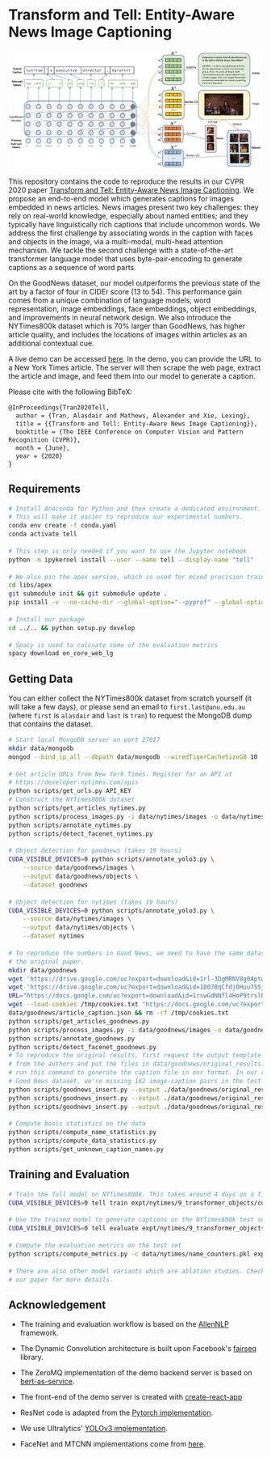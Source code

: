 # Transform and Tell: Entity-Aware News Image Captioning

![Teaser](figures/teaser.png)

This repository contains the code to reproduce the results in our CVPR 2020
paper [Transform and Tell: Entity-Aware News Image
Captioning](https://arxiv.org/abs/2004.08070). We propose an end-to-end model
which generates captions for images embedded in news articles. News images
present two key challenges: they rely on real-world knowledge, especially about
named entities; and they typically have linguistically rich captions that
include uncommon words. We address the first challenge by associating words in
the caption with faces and objects in the image, via a multi-modal, multi-head
attention mechanism. We tackle the second challenge with a state-of-the-art
transformer language model that uses byte-pair-encoding to generate captions as
a sequence of word parts.

On the GoodNews dataset, our model outperforms the previous state of the art by
a factor of four in CIDEr score (13 to 54). This performance gain comes from a
unique combination of language models, word representation, image embeddings,
face embeddings, object embeddings, and improvements in neural network design.
We also introduce the NYTimes800k dataset which is 70% larger than GoodNews,
has higher article quality, and includes the locations of images within
articles as an additional contextual cue.

A live demo can be accessed [here](https://transform-and-tell.ml/).  In the
demo, you can provide the URL to a New York Times article. The server will then
scrape the web page, extract the article and image, and feed them into our
model to generate a caption.

Please cite with the following BibTeX:

```raw
@InProceedings{Tran2020Tell,
  author = {Tran, Alasdair and Mathews, Alexander and Xie, Lexing},
  title = {{Transform and Tell: Entity-Aware News Image Captioning}},
  booktitle = {The IEEE Conference on Computer Vision and Pattern Recognition (CVPR)},
  month = {June},
  year = {2020}
}
```

## Requirements

```sh
# Install Anaconda for Python and then create a dedicated environment.
# This will make it easier to reproduce our experimental numbers.
conda env create -f conda.yaml
conda activate tell

# This step is only needed if you want to use the Jupyter notebook
python -m ipykernel install --user --name tell --display-name "tell"

# We also pin the apex version, which is used for mixed precision training
cd libs/apex
git submodule init && git submodule update .
pip install -v --no-cache-dir --global-option="--pyprof" --global-option="--cpp_ext" --global-option="--cuda_ext" ./

# Install our package
cd ../.. && python setup.py develop

# Spacy is used to calcuate some of the evaluation metrics
spacy download en_core_web_lg
```

## Getting Data

You can either collect the NYTimes800k dataset from scratch yourself (it will
take a few days), or please send an email to `first.last@anu.edu.au` (where
`first` is `alasdair` and `last` is `tran`) to request the MongoDB dump that
contains the dataset.

```sh
# Start local MongoDB server on port 27017
mkdir data/mongodb
mongod --bind_ip_all --dbpath data/mongodb --wiredTigerCacheSizeGB 10

# Get article URLs from New York Times. Register for an API at
# https://developer.nytimes.com/apis
python scripts/get_urls.py API_KEY
# Construct the NYTimes800k dataset
python scripts/get_articles_nytimes.py
python scripts/process_images.py -i data/nytimes/images -o data/nytimes/images_processed # takes 6h
python scripts/annotate_nytimes.py
python scripts/detect_facenet_nytimes.py

# Object detection for goodnews (takes 19 hours)
CUDA_VISIBLE_DEVICES=0 python scripts/annotate_yolo3.py \
    --source data/goodnews/images \
    --output data/goodnews/objects \
    --dataset goodnews

# Object detection for nytimes (takes 19 hours)
CUDA_VISIBLE_DEVICES=0 python scripts/annotate_yolo3.py \
    --source data/nytimes/images \
    --output data/nytimes/objects \
    --dataset nytimes

# To reproduce the numbers in Good News, we need to have the same dataset as
# the original paper.
mkdir data/goodnews
wget 'https://drive.google.com/uc?export=download&id=1rl-3DgMRNV8g0AptwKRoYonNkYfT26sf' -O data/goodnews/img_splits.json
wget 'https://drive.google.com/uc?export=download&id=18078qCfdjOHuu75SjBLGNUSiIeq6zxJ-' -O data/goodnews/image_urls.json
URL="https://docs.google.com/uc?export=download&id=1rswGdNNfl4HoP9trslP0RUrcmSbg1_RD"
wget --load-cookies /tmp/cookies.txt "https://docs.google.com/uc?export=download&confirm=$(wget --quiet --save-cookies /tmp/cookies.txt --keep-session-cookies --no-check-certificate $URL -O- | sed -rn 's/.*confirm=([0-9A-Za-z_]+).*/\1\n/p')&id=1rswGdNNfl4HoP9trslP0RUrcmSbg1_RD" -O
data/goodnews/article_caption.json && rm -rf /tmp/cookies.txt
python scripts/get_articles_goodnews.py
python scripts/process_images.py -i data/goodnews/images -o data/goodnews/images_processed
python scripts/annotate_goodnews.py
python scripts/detect_facenet_goodnews.py
# To reproduce the original results, first request the output template captions
# from the authors and put the files in data/goodnews/original_results. Then
# run this command to generate the caption file in our format. In our recollected
# Good News dataset, we're missing 162 image-caption pairs in the test set.
python scripts/goodnews_insert.py --output ./data/goodnews/original_results/with\ article/vis_show_attend_tell_full_TBB.json
python scripts/goodnews_insert.py --output ./data/goodnews/original_results/with\ article/vis_show_attend_tell_full_avg.json
python scripts/goodnews_insert.py --output ./data/goodnews/original_results/with\ article/vis_show_attend_tell_full_wavg.json

# Compute basic statistics on the data
python scripts/compute_name_statistics.py
python scripts/compute_data_statistics.py
python scripts/get_unknown_caption_names.py
```

## Training and Evaluation

```sh
# Train the full model on NYTimes800k. This takes around 4 days on a Titan V GPU.
CUDA_VISIBLE_DEVICES=0 tell train expt/nytimes/9_transformer_objects/config.yaml -f

# Use the trained model to generate captions on the NYTimes800k test set
CUDA_VISIBLE_DEVICES=0 tell evaluate expt/nytimes/9_transformer_objects/config.yaml -m expt/nytimes/9_transformer_objects/serialization/best.th

# Compute the evaluation metrics on the test set
python scripts/compute_metrics.py -c data/nytimes/name_counters.pkl expt/nytimes/9_transformer_objects/serialization/generations.jsonl

# There are also other model variants which are ablation studies. Check
# our paper for more details.
```

## Acknowledgement

* The training and evaluation workflow is based on the
  [AllenNLP](https://github.com/allenai/allennlp) framework.

* The Dynamic Convolution architecture is built upon Facebook's
  [fairseq](https://github.com/pytorch/fairseq/blob/master/examples/pay_less_attention_paper/README.md)
  library.

* The ZeroMQ implementation of the demo backend server is based on
  [bert-as-service](https://github.com/hanxiao/bert-as-service).

* The front-end of the demo server is created with
  [create-react-app](https://github.com/facebook/create-react-app)

* ResNet code is adapted from the [Pytorch
  implementation](https://github.com/pytorch/vision/blob/master/torchvision/models/resnet.py).

* We use Ultralytics' [YOLOv3 implementation](https://github.com/ultralytics/yolov3).

* FaceNet and MTCNN implementations come from [here](https://github.com/timesler/facenet-pytorch).
